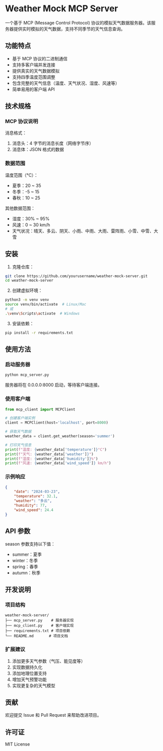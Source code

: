 # Weather Mock MCP Server

一个基于 MCP (Message Control Protocol) 协议的模拟天气数据服务器。该服务器提供实时模拟的天气数据，支持不同季节的天气信息查询。

## 功能特点

- 基于 MCP 协议的二进制通信
- 支持多客户端并发连接
- 提供真实的天气数据模拟
- 支持四季温度范围调整
- 包含完整的天气信息（温度、天气状况、湿度、风速等）
- 简单易用的客户端 API

## 技术规格

### MCP 协议说明

消息格式：
1. 消息头：4 字节的消息长度（网络字节序）
2. 消息体：JSON 格式的数据

### 数据范围

温度范围（°C）：
- 夏季：20 ~ 35
- 冬季：-5 ~ 15
- 春秋：10 ~ 25

其他数据范围：
- 湿度：30% ~ 95%
- 风速：0 ~ 30 km/h
- 天气状况：晴天、多云、阴天、小雨、中雨、大雨、雷阵雨、小雪、中雪、大雪

## 安装

1. 克隆仓库：
```bash
git clone https://github.com/yourusername/weather-mock-server.git
cd weather-mock-server
```

2. 创建虚拟环境：
```bash
python3 -m venv venv
source venv/bin/activate  # Linux/Mac
# 或
.\venv\Scripts\activate  # Windows
```

3. 安装依赖：
```bash
pip install -r requirements.txt
```

## 使用方法

### 启动服务器

```bash
python mcp_server.py
```

服务器将在 0.0.0.0:8000 启动，等待客户端连接。

### 使用客户端

```python
from mcp_client import MCPClient

# 创建客户端实例
client = MCPClient(host='localhost', port=8000)

# 获取天气数据
weather_data = client.get_weather(season='summer')

# 打印天气信息
print(f"温度: {weather_data['temperature']}°C")
print(f"天气: {weather_data['weather']}")
print(f"湿度: {weather_data['humidity']}%")
print(f"风速: {weather_data['wind_speed']} km/h")
```

### 示例响应

```json
{
    "date": "2024-03-23",
    "temperature": 32.1,
    "weather": "多云",
    "humidity": 77,
    "wind_speed": 24.4
}
```

## API 参数

season 参数支持以下值：
- summer：夏季
- winter：冬季
- spring：春季
- autumn：秋季

## 开发说明

### 项目结构

```
weather-mock-server/
├── mcp_server.py    # 服务器实现
├── mcp_client.py    # 客户端实现
├── requirements.txt # 项目依赖
└── README.md       # 项目文档
```

### 扩展建议

1. 添加更多天气参数（气压、能见度等）
2. 实现数据持久化
3. 添加地理位置支持
4. 增加天气预警功能
5. 实现更复杂的天气模型

## 贡献

欢迎提交 Issue 和 Pull Request 来帮助改进项目。

## 许可证

MIT License 